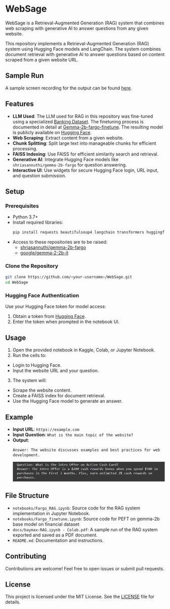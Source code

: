 # WebSage

WebSage is a Retrieval-Augmented Generation (RAG) system that combines web scraping with generative AI to answer questions from any given website.

This repository implements a Retrieval-Augmented Generation (RAG) system using Hugging Face models and LangChain. The system combines document retrieval with generative AI to answer questions based on content scraped from a given website URL.

## Sample Run
A sample screen recording for the output can be found [here]( https://www.loom.com/share/2f1b49ed515f489ab201b9c14e64c6a8?sid=c96ff6ce-43a6-41c6-8e9a-28856df5fc6b).

## Features
- **LLM Used**: The LLM used for RAG in this repository was fine-tuned using a specialized [Banking Dataset](https://huggingface.co/datasets/AmjadKha/BankingDataset). The finetuning process is documented in detail at [Gemma-2b-fargo-finetune](https://github.com/samarth1029/WebSage/blob/main/notebooks/Fargo_Finetune.ipynb). The resulting model is publicly available on [Hugging Face](https://huggingface.co/shriasannuthi/gemma-2b-fargo).
- **Web Scraping**: Extract content from a given website.
- **Chunk Splitting**: Split large text into manageable chunks for efficient processing.
- **FAISS Indexing**: Use FAISS for efficient similarity search and retrieval.
- **Generative AI**: Integrate Hugging Face models like `shriasannuthi/gemma-2b-fargo` for question answering.
- **Interactive UI**: Use widgets for secure Hugging Face login, URL input, and question submission.

## Setup

### Prerequisites
- Python 3.7+
- Install required libraries:
  ```bash
  pip install requests beautifulsoup4 langchain transformers huggingface_hub faiss-cpu ipywidgets
  ```
- Access to these repositories are to be raised:
  - [shriasannuthi/gemma-2b-fargo](https://huggingface.co/shriasannuthi/gemma-2b-fargo)
  - [google/gemma-2-2b-it](https://huggingface.co/google/gemma-2-2b-it)

### Clone the Repository
```bash
git clone https://github.com/<your-username>/WebSage.git
cd WebSage
```

### Hugging Face Authentication
Use your Hugging Face token for model access:
1. Obtain a token from [Hugging Face](https://huggingface.co/settings/tokens).
2. Enter the token when prompted in the notebook UI.

## Usage

1. Open the provided notebook in Kaggle, Colab, or Jupyter Notebook.
2. Run the cells to:
  - Login to Hugging Face.
  - Input the website URL and your question.
3. The system will:
  - Scrape the website content.
  - Create a FAISS index for document retrieval.
  - Use the Hugging Face model to generate an answer.

## Example
- **Input URL**: `https://example.com`
- **Input Question**: `What is the main topic of the website?`
- **Output**:
  ```
  Answer: The website discusses examples and best practices for web development.
  ```
  ![Sample](https://raw.githubusercontent.com/samarth1029/WebSage/main/docs/sample.jpg)


## File Structure
- `notebooks/Fargo_RAG.ipynb`: Source code for the RAG system implementation in Jupyter Notebook.
- `notebooks/Fargo_finetune.ipynb`: Source code for PEFT on gemma-2b base model on financial dataset
- `docs/baymax-RAG.ipynb - Colab.pdf`: A sample run of the RAG system exported and saved as a PDF document.
- `README.md`: Documentation and instructions.

## Contributing
Contributions are welcome! Feel free to open issues or submit pull requests.

## License
This project is licensed under the MIT License. See the [LICENSE](LICENSE) file for details.
